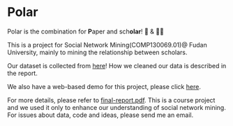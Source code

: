 # Polar

Polar is the combination for **P**aper and sch**olar**! 📖 & 👨‍🎓

This is a project for Social Network Mining(COMP130069.01)@ Fudan University, mainly to mining the relationship between scholars.

Our dataset is collected from [here](https://cn.aminer.org/citation)! How we cleaned our data is described in the report.

We also have a web-based demo for this project, please click [here](https://github.com/hh1680651/Social-Networking).

For more details, please refer to [final-report.pdf](https://github.com/TianxiaoHu/Polar/blob/master/final-report.pdf). This is a course project and we used it only to enhance our understanding of social network mining. For issues about data, code and ideas, please send me an email.
